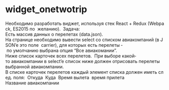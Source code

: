 # widget_onetwotrip
Необходимо разработать виджет, используя стек React + Redux (Webpack, ES­2015 по  желанию).  Задача:   Есть массив данных о перелетах (data.json).   На странице необходимо вывести select со списком авиакомпаний (в JSON’e это поле  carrier​ ), для которых есть перелеты ­ по умолчанию выбрана опция “Все авиакомании”.  Ниже список карточек всех перелетов.  При выборе какой­то авиакомпании в select’e список ниже должен отрисовать перелеты  выбранной авиакомпании.   В списке карточек перелетов каждый элемент списка должен иметь след. поля:  Откуда ­ Куда  Время вылета ­ время прилета  Название авиакомпании  
